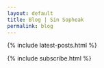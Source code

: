 ```yaml
---
layout: default
title: Blog | Sin Sopheak
permalink: blog
---
```


{% include latest-posts.html %}

{% include subscribe.html %}